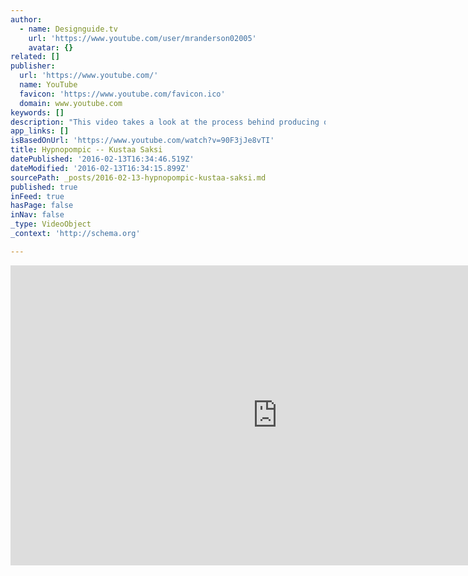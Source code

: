 ```yaml
---
author:
  - name: Designguide.tv
    url: 'https://www.youtube.com/user/mranderson02005'
    avatar: {}
related: []
publisher:
  url: 'https://www.youtube.com/'
  name: YouTube
  favicon: 'https://www.youtube.com/favicon.ico'
  domain: www.youtube.com
keywords: []
description: "This video takes a look at the process behind producing one of Kustaa Saksi's Hypnopompic rugs at the Textiel Museum in Tilburg. Saksi realised 'Hypnopompic'; a series of eight vivid large-scale tapestries. Hypnopompic means the dreamlike state of consciousness filled with illusions that can occur between waking and sleeping."
app_links: []
isBasedOnUrl: 'https://www.youtube.com/watch?v=90F3jJe8vTI'
title: Hypnopompic -- Kustaa Saksi
datePublished: '2016-02-13T16:34:46.519Z'
dateModified: '2016-02-13T16:34:15.899Z'
sourcePath: _posts/2016-02-13-hypnopompic-kustaa-saksi.md
published: true
inFeed: true
hasPage: false
inNav: false
_type: VideoObject
_context: 'http://schema.org'

---
```

<iframe src="https://cdn.embedly.com/widgets/media.html?src=https%3A%2F%2Fwww.youtube.com%2Fembed%2F90F3jJe8vTI%3Ffeature%3Doembed&amp;url=https%3A%2F%2Fwww.youtube.com%2Fwatch%3Fv%3D90F3jJe8vTI&amp;image=https%3A%2F%2Fi.ytimg.com%2Fvi%2F90F3jJe8vTI%2Fhqdefault.jpg&amp;key=b7d04c9b404c499eba89ee7072e1c4f7&amp;type=text%2Fhtml&amp;schema=youtube" width="854" height="480" scrolling="no" frameborder="0" allowfullscreen="allowfullscreen" style=""></iframe>